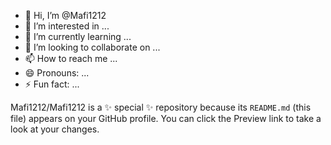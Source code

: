 - 👋 Hi, I’m @Mafi1212
- 👀 I’m interested in ...
- 🌱 I’m currently learning ...
- 💞️ I’m looking to collaborate on ...
- 📫 How to reach me ...
- 😄 Pronouns: ...
- ⚡ Fun fact: ...

Mafi1212/Mafi1212 is a ✨ special ✨ repository because its `README.md` (this file) appears on your GitHub profile.
You can click the Preview link to take a look at your changes.
